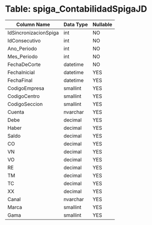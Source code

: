 # Table: spiga_ContabilidadSpigaJD

| Column Name | Data Type | Nullable |
|-------------|-----------|----------|
| IdSincronizacionSpiga | int | NO |
| IdConsecutivo | int | NO |
| Ano_Periodo | int | NO |
| Mes_Periodo | int | NO |
| FechaDeCorte | datetime | NO |
| FechaInicial | datetime | YES |
| FechaFinal | datetime | YES |
| CodigoEmpresa | smallint | YES |
| CodigoCentro | smallint | YES |
| CodigoSeccion | smallint | YES |
| Cuenta | nvarchar | YES |
| Debe | decimal | YES |
| Haber | decimal | YES |
| Saldo | decimal | YES |
| CO | decimal | YES |
| VN | decimal | YES |
| VO | decimal | YES |
| RE | decimal | YES |
| TM | decimal | YES |
| TC | decimal | YES |
| XX | decimal | YES |
| Canal | nvarchar | YES |
| Marca | smallint | YES |
| Gama | smallint | YES |
